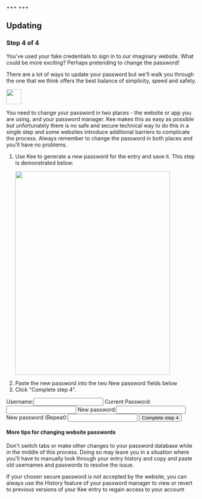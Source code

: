 +++
+++
<h2>Updating</h2>

<h3>Step 4 of 4</h3>

<p>You've used your fake credentials to sign in to our imaginary website. What could be more exciting? Perhaps pretending to change the password!</p>

<p>There are a lot of ways to update your password but we'll walk you through the one that we think offers the best balance of simplicity, speed and safety.</p>

<div class="info"><div><img src="/images/glasses-solid.svg" width="40" height="40"/></div><div><p>You need to change your password in two places - the website or app you are using, and your password manager. Kee makes this as easy as possible but unfortunately there is no safe and secure technical way to do this in a single step and some websites introduce additional barriers to complicate the process. Always remember to change the password in both places and you'll have no problems.</p></div></div>

<div class="instruction"><ol>
	<li>Use Kee to generate a new password for the entry and save it. This step is demonstrated below:
	<p class="instruction-callout"><img src="/images/passwordUpdate.gif" width="410" height="540"/></p></li>
	<li>Paste the new password into the two New password fields below</li>
	<li>Click "Complete step 4".</li>
    </ol>
</div>

<form action="/step5" method="get">
    <label for="username">Username:</label><input type="text" name="username" id="username"/>
    <label for="password">Current Password:</label><input type="password" name="password" id="password"/>
    <label for="password">New password:</label><input type="password" name="new-password1" id="new-password1" autocomplete="new-password"/>
    <label for="password">New password (Repeat):</label><input type="password" name="new-password2" id="new-password2" autocomplete="new-password"/>
    <input type="submit" value="Complete step 4"/>
</form>

<h4>More tips for changing website passwords</h4>

<p>Don't switch tabs or make other changes to your password database while in the middle of this process. Doing so may leave you in a situation where you'll have to manually look through your entry history and copy and paste old usernames and passwords to resolve the issue.</p>

<p>If your chosen secure password is not accepted by the website, you can always use the History feature of your password manager to view or revert to previous versions of your Kee entry to regain access to your account</p>

